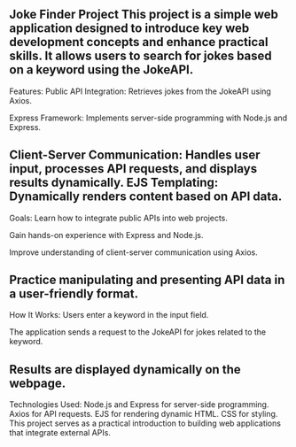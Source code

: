 Joke Finder Project
This project is a simple web application designed to introduce key web development concepts and enhance practical skills. It allows users to search for jokes based on a keyword using the JokeAPI.
--------------------------------------------------------------------------------------------------------------------------------------------------------------------------
Features:
Public API Integration: Retrieves jokes from the JokeAPI using Axios.

Express Framework: Implements server-side programming with Node.js and Express.

Client-Server Communication: Handles user input, processes API requests, and displays results dynamically.
EJS Templating: Dynamically renders content based on API data.
--------------------------------------------------------------------------------------------------------------------------------------------------------------------------
Goals:
Learn how to integrate public APIs into web projects.

Gain hands-on experience with Express and Node.js.

Improve understanding of client-server communication using Axios.

Practice manipulating and presenting API data in a user-friendly format.
--------------------------------------------------------------------------------------------------------------------------------------------------------------------------
How It Works:
Users enter a keyword in the input field.

The application sends a request to the JokeAPI for jokes related to the keyword.

Results are displayed dynamically on the webpage.
--------------------------------------------------------------------------------------------------------------------------------------------------------------------------
Technologies Used:
Node.js and Express for server-side programming.
Axios for API requests.
EJS for rendering dynamic HTML.
CSS for styling.
This project serves as a practical introduction to building web applications that integrate external APIs.